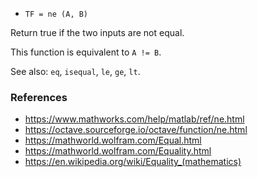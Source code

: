 - `TF = ne (A, B)`

Return true if the two inputs are not equal.

This function is equivalent to `A != B`.

See also: `eq`, `isequal`, `le`, `ge`, `lt`.

### References

- https://www.mathworks.com/help/matlab/ref/ne.html
- https://octave.sourceforge.io/octave/function/ne.html
- https://mathworld.wolfram.com/Equal.html
- https://mathworld.wolfram.com/Equality.html
- https://en.wikipedia.org/wiki/Equality_(mathematics)
